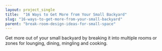 ```yaml
---
layout: project_single
title:  "16 Ways to Get More from Your Small Backyard"
slug: "16-ways-to-get-more-from-your-small-backyard"
parent: "break-room-design-ideas-for-small-space"
---
```

Get more out of your small backyard by breaking it into multiple rooms or zones for lounging, dining, mingling and cooking.